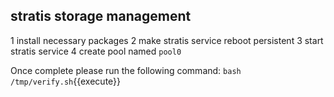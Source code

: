 ## stratis storage management
1 install necessary packages
2 make stratis service reboot persistent
3 start stratis service
4 create pool named `pool0`

Once complete please run the following command: `bash /tmp/verify.sh`{{execute}}
